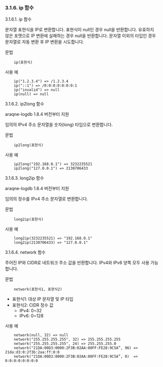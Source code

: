 ### 3.1.6. ip 함수

3.1.6.1. ip 함수

문자열 표현식을 IP로 변환합니다. 표현식이 null인 경우 null을 반환합니다. 유효하지 않은 포맷으로 IP 변환에 실패하는 경우 null을 반환합니다. 문자열 이외의 타입인 경우 문자열로 자동 변환 후 IP 변환을 시도합니다.

문법

~~~~
	ip(표현식)
~~~~

사용 예

~~~~
	ip("1.2.3.4") => /1.2.3.4
	ip("::1") => /0:0:0:0:0:0:0:1
	ip("invalid") => null
	ip(null) => null
~~~~

3.1.6.2. ip2long 함수

araqne-logdb 1.8.4 버전부터 지원

임의의 IPv4 주소 문자열을 숫자(long) 타입으로 변환합니다.

문법

~~~~
	ip2long(표현식)
~~~~


사용 예

~~~~
	ip2long("192.168.0.1") => 3232235521
	ip2long("127.0.0.1") => 2130706433
~~~~

3.1.6.3. long2ip 함수

araqne-logdb 1.8.4 버전부터 지원

임의의 정수를 IPv4 주소 문자열로 변환합니다.

문법

~~~~
	long2ip(표현식)
~~~~

사용 예

~~~~
	long2ip(3232235521) => "192.168.0.1"
	long2ip(2130706433) => "127.0.0.1"
~~~~

3.1.6.4. network 함수

주어진 IP와 CIDR로 네트워크 주소 값을 반환합니다.  IPv4와 IPv6 양쪽 모두 사용 가능합니다.

문법

~~~~
	network(표현식1, 표현식2)
~~~~

 * 표현식1: 대상 IP 문자열 및 IP 타입
 * 표현식2: CIDR 정수 값
     * IPv4: 0~32
     * IPv6: 0~128

사용 예

~~~~
	network(null, 32) => null
	network("255.255.255.255", 32) => 255.255.255.255
	network("255.255.255.255", 24) => 255.255.255.0
	network("21DA:00D3:0000:2F3B:02AA:00FF:FE28:9C5A”, 96) => 21da:d3:0:2f3b:2aa:ff:0:0
	network("21DA:00D3:0000:2F3B:02AA:00FF:FE28:9C5A”, 0)  => 0:0:0:0:0:0:0:0
~~~~


